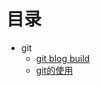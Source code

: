 ﻿# 目录
- git
    - [git blog build](https://clarencexiu.github.io/git/blog)
	- [git的使用](https://clarencexiu.github.io/git/use)